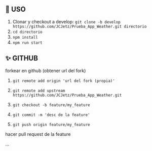 
## 🚀 USO

1. Clonar y checkout a develop: `git clone -b develop https://github.com/JCJetz/Prueba_App_Weather.git directorio`
2. `cd directorio`
3. `npm install`
4. `npm run start`

## ✨ GITHUB

forkear en github (obtener url del fork)

1. `git remote add origin 'url del fork (propia)'`
2. `git remote add upstream https://github.com/JCJetz/Prueba_App_Weather.git`

3. `git checkout -b feature/my_feature`
4. `git commit -m 'desc de la feature'`
5. `git push origin feature/my_feature`

hacer pull request de la feature

...

